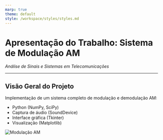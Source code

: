 ```yaml
---
marp: true
theme: default
style: /workspace/styles/styles.md
---
```


# Apresentação do Trabalho: Sistema de Modulação AM  
*Análise de Sinais e Sistemas em Telecomunicações*

---

## Visão Geral do Projeto  
<div class="grid-container" style="grid-template-columns: 55% 45%; align-items: center;">
  <div>
    <p>Implementação de um sistema completo de modulação e demodulação AM:</p>
    <ul>
      <li>Python (NumPy, SciPy)</li>
      <li>Captura de áudio (SoundDevice)</li>
      <li>Interface gráfica (Tkinter)</li>
      <li>Visualização (Matplotlib)</li>
    </ul>
  </div>
  <div>
    <img src="https://upload.wikimedia.org/wikipedia/commons/thumb/8/82/Amfm3-en-de.gif/400px-Amfm3-en-de.gif" 
         alt="Modulação AM">
  </div>
</div>

